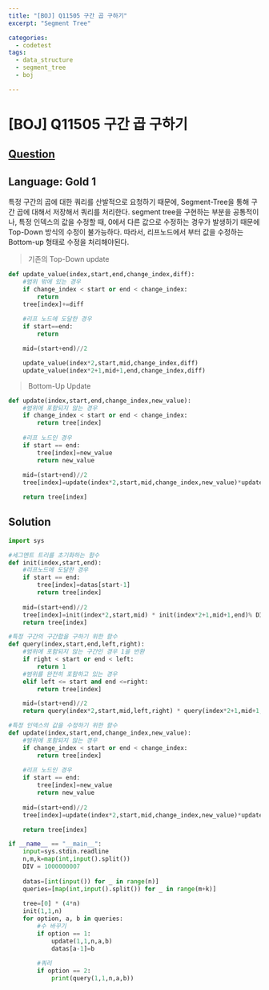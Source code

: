 ```yaml
---
title: "[BOJ] Q11505 구간 곱 구하기"
excerpt: "Segment Tree"

categories:
  - codetest
tags:
  - data_structure
  - segment_tree
  - boj

---
```

# [BOJ] Q11505 구간 곱 구하기
## [Question](https://www.acmicpc.net/problem/11505)
## Language: Gold 1

특정 구간의 곱에 대한 쿼리를 산발적으로 요청하기 때문에, Segment-Tree을 통해 구간 곱에 대해서 저장해서 쿼리를 처리한다. segment tree을 구현하는 부분을 공통적이나, 특정 인덱스의 값을 수정할 때, 0에서 다른 값으로 수정하는 경우가 발생하기 때문에 Top-Down 방식의 수정이 불가능하다. 따라서, 리프노드에서 부터 값을 수정하는 Bottom-up 형태로 수정을 처리해야된다.

> 기존의 Top-Down update

```python
def update_value(index,start,end,change_index,diff):
    #범위 밖에 있는 경우
    if change_index < start or end < change_index:
        return
    tree[index]+=diff
    
    #리프 노드에 도달한 경우
    if start==end:
        return

    mid=(start+end)//2

    update_value(index*2,start,mid,change_index,diff)
    update_value(index*2+1,mid+1,end,change_index,diff)
```

> Bottom-Up Update

```python
def update(index,start,end,change_index,new_value):
    #범위에 포함되지 않는 경우
    if change_index < start or end < change_index:
        return tree[index]
    
    #리프 노드인 경우
    if start == end:
        tree[index]=new_value
        return new_value
    
    mid=(start+end)//2
    tree[index]=update(index*2,start,mid,change_index,new_value)*update(index*2+1,mid+1,end,change_index,new_value)% DIV

    return tree[index]
```

## Solution

```python
import sys

#세그멘트 트리를 초기화하는 함수
def init(index,start,end):
    #리프노드에 도달한 경우
    if start == end:
        tree[index]=datas[start-1]
        return tree[index]
    
    mid=(start+end)//2
    tree[index]=init(index*2,start,mid) * init(index*2+1,mid+1,end)% DIV
    return tree[index]

#특정 구간의 구간합을 구하기 위한 함수
def query(index,start,end,left,right):
    #범위에 포함되지 않는 구간인 경우 1을 반환
    if right < start or end < left:
        return 1
    #범위를 완전히 포함하고 있는 경우
    elif left <= start and end <=right:
        return tree[index]

    mid=(start+end)//2
    return query(index*2,start,mid,left,right) * query(index*2+1,mid+1,end,left,right)% DIV

#특정 인덱스의 값을 수정하기 위한 함수
def update(index,start,end,change_index,new_value):
    #범위에 포함되지 않는 경우
    if change_index < start or end < change_index:
        return tree[index]
    
    #리프 노드인 경우
    if start == end:
        tree[index]=new_value
        return new_value
    
    mid=(start+end)//2
    tree[index]=update(index*2,start,mid,change_index,new_value)*update(index*2+1,mid+1,end,change_index,new_value)% DIV

    return tree[index]

if __name__ == "__main__":
    input=sys.stdin.readline
    n,m,k=map(int,input().split())
    DIV = 1000000007
    
    datas=[int(input()) for _ in range(n)]
    queries=[map(int,input().split()) for _ in range(m+k)]
    
    tree=[0] * (4*n)
    init(1,1,n)
    for option, a, b in queries:
        #수 바꾸기
        if option == 1:
            update(1,1,n,a,b)
            datas[a-1]=b
            
        #쿼리
        if option == 2:
            print(query(1,1,n,a,b))

```